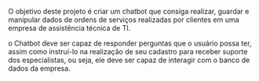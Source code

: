 O objetivo deste projeto é criar um chatbot que consiga realizar, guardar e manipular dados de ordens de serviços realizadas por clientes em uma empresa de assistência técnica de TI.

o Chatbot deve ser capaz de responder perguntas que o usuário possa ter, assim como instruí-lo na realização de seu cadastro para receber suporte dos especialistas, ou seja, ele deve ser capaz de interagir com o banco de dados da empresa.
